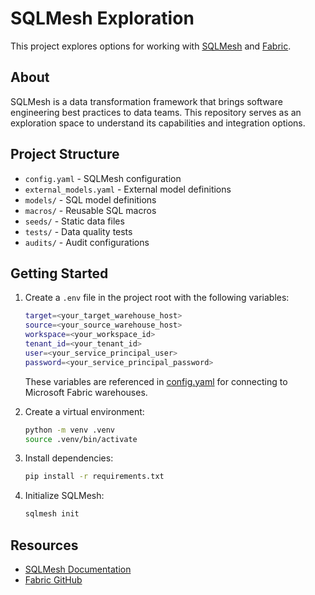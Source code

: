 # SQLMesh Exploration

This project explores options for working with [SQLMesh](https://sqlmesh.com/) and [Fabric](https://github.com/danielmiessler/fabric).

## About

SQLMesh is a data transformation framework that brings software engineering best practices to data teams. This repository serves as an exploration space to understand its capabilities and integration options.

## Project Structure

- `config.yaml` - SQLMesh configuration
- `external_models.yaml` - External model definitions
- `models/` - SQL model definitions
- `macros/` - Reusable SQL macros
- `seeds/` - Static data files
- `tests/` - Data quality tests
- `audits/` - Audit configurations

## Getting Started

1. Create a `.env` file in the project root with the following variables:
   ```bash
   target=<your_target_warehouse_host>
   source=<your_source_warehouse_host>
   workspace=<your_workspace_id>
   tenant_id=<your_tenant_id>
   user=<your_service_principal_user>
   password=<your_service_principal_password>
   ```
   These variables are referenced in [config.yaml](config.yaml) for connecting to Microsoft Fabric warehouses.

2. Create a virtual environment:
   ```bash
   python -m venv .venv
   source .venv/bin/activate
   ```

3. Install dependencies:
   ```bash
   pip install -r requirements.txt
   ```

4. Initialize SQLMesh:
   ```bash
   sqlmesh init
   ```

## Resources

- [SQLMesh Documentation](https://sqlmesh.readthedocs.io/)
- [Fabric GitHub](https://github.com/danielmiessler/fabric)
